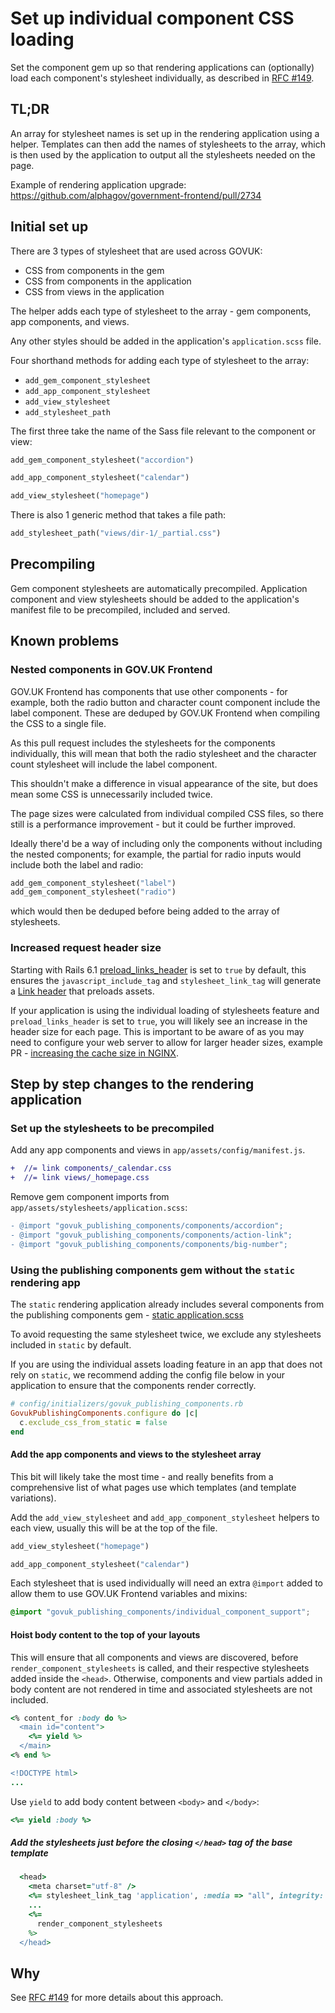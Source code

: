 # Set up individual component CSS loading

Set the component gem up so that rendering applications can (optionally) load each component's stylesheet individually, as described in [RFC #149](https://github.com/alphagov/govuk-rfcs/pull/152).

## TL;DR

An array for stylesheet names is set up in the rendering application using a helper. Templates can then add the names of stylesheets to the array, which is then used by the application to output all the stylesheets needed on the page.

Example of rendering application upgrade: <https://github.com/alphagov/government-frontend/pull/2734>

## Initial set up

There are 3 types of stylesheet that are used across GOVUK:

- CSS from components in the gem
- CSS from components in the application
- CSS from views in the application

The helper adds each type of stylesheet to the array - gem components, app components, and views.

Any other styles should be added in the application's `application.scss` file.

Four shorthand methods for adding each type of stylesheet to the array:

- `add_gem_component_stylesheet`
- `add_app_component_stylesheet`
- `add_view_stylesheet`
- `add_stylesheet_path`

The first three take the name of the Sass file relevant to the component or view:

```ruby
add_gem_component_stylesheet("accordion")
```

```ruby
add_app_component_stylesheet("calendar")
```

```ruby
add_view_stylesheet("homepage")
```

There is also 1 generic method that takes a file path:

```ruby
add_stylesheet_path("views/dir-1/_partial.css")
```

## Precompiling

Gem component stylesheets are automatically precompiled. Application component and view stylesheets should be added to the application's manifest file to be precompiled, included and served.

## Known problems

### Nested components in GOV.UK Frontend

GOV.UK Frontend has components that use other components - for example, both the radio button and character count component include the label component. These are deduped by GOV.UK Frontend when compiling the CSS to a single file.

As this pull request includes the stylesheets for the components individually, this will mean that both the radio stylesheet and the character count stylesheet will include the label component.

This shouldn't make a difference in visual appearance of the site, but does mean some CSS is unnecessarily included twice.

The page sizes were calculated from individual compiled CSS files, so there still is a performance improvement - but it could be further improved.

Ideally there'd be a way of including only the components without including the nested components; for example, the partial for radio inputs would include both the label and radio:

```ruby
add_gem_component_stylesheet("label")
add_gem_component_stylesheet("radio")
```

which would then be deduped before being added to the array of stylesheets.

### Increased request header size

Starting with Rails 6.1 [preload_links_header](https://guides.rubyonrails.org/configuring.html#config-action-view-preload-links-header) is set to `true` by default, this ensures the `javascript_include_tag` and `stylesheet_link_tag` will generate a [Link header](https://developer.mozilla.org/en-US/docs/Web/HTTP/Headers/Link) that preloads assets.

If your application is using the individual loading of stylesheets feature and `preload_links_header` is set to `true`, you will likely see an increase in the header size for each page. This is important to be aware of as you may need to configure your web server to allow for larger header sizes, example PR - [increasing the cache size in NGINX](https://github.com/alphagov/govuk-puppet/pull/11846).

## Step by step changes to the rendering application

### Set up the stylesheets to be precompiled

Add any app components and views in `app/assets/config/manifest.js`.

```diff
+  //= link components/_calendar.css
+  //= link views/_homepage.css
```

Remove gem component imports from `app/assets/stylesheets/application.scss`:

```diff
- @import "govuk_publishing_components/components/accordion";
- @import "govuk_publishing_components/components/action-link";
- @import "govuk_publishing_components/components/big-number";
```

### Using the publishing components gem without the `static` rendering app

The `static` rendering application already includes several components from the publishing components gem - [static application.scss](https://github.com/alphagov/static/blob/main/app/assets/stylesheets/application.scss)

To avoid requesting the same stylesheet twice, we exclude any stylesheets included in `static` by default.

If you are using the individual assets loading feature in an app that does not rely on `static`, we recommend adding the config file below in your application to ensure that the components render correctly.

```rb
# config/initializers/govuk_publishing_components.rb
GovukPublishingComponents.configure do |c|
  c.exclude_css_from_static = false
end
```

#### Add the app components and views to the stylesheet array

This bit will likely take the most time - and really benefits from a comprehensive list of what pages use which templates (and template variations).

Add the `add_view_stylesheet` and `add_app_component_stylesheet` helpers to each view, usually this will be at the top of the file.

```rb
add_view_stylesheet("homepage")
```

```rb
add_app_component_stylesheet("calendar")
```

Each stylesheet that is used individually will need an extra `@import` added to allow them to use GOV.UK Frontend variables and mixins:

```scss
@import "govuk_publishing_components/individual_component_support";
```

#### Hoist body content to the top of your layouts

This will ensure that all components and views are discovered, before `render_component_stylesheets` is called, and their respective stylesheets added inside the `<head>`. Otherwise, components and view partials added in body content are not rendered in time and associated stylesheets are not included.

```rb
<% content_for :body do %>
  <main id="content">
    <%= yield %>
  </main>
<% end %>

<!DOCTYPE html>
...
```

Use `yield` to add body content between `<body>` and `</body>`:

```rb
<%= yield :body %>
```

##### Add the stylesheets just before the closing `</head>` tag of the base template

```rb
  <head>
    <meta charset="utf-8" />
    <%= stylesheet_link_tag 'application', :media => "all", integrity: false %>
    ...
    <%=
      render_component_stylesheets
    %>
  </head>
```

## Why

See [RFC #149](https://github.com/alphagov/govuk-rfcs/pull/152) for more details about this approach.
